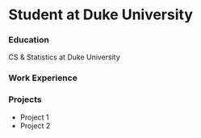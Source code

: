 # Student at Duke University
### Education
CS & Statistics at Duke University
### Work Experience
### Projects
- Project 1
- Project 2


